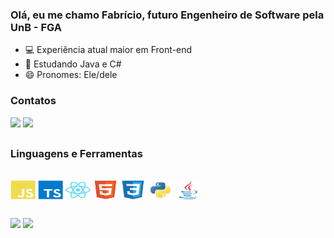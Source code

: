 ### Olá, eu me chamo Fabrício, futuro Engenheiro de Software pela UnB - FGA

- 💻 Experiência atual maior em Front-end
- 🔭 Estudando Java e C#
- 😄 Pronomes: Ele/dele

### Contatos

<div>
	<a href = "mailto:fabriciodequeiroz2016@gmail.com"><img src="https://img.shields.io/badge/Gmail-D14836?style=for-the-badge&logo=gmail&logoColor=white" target="_blank"></a>
	<a href="https://www.linkedin.com/in/fabriciodequeiroz" target="_blank"><img src="https://img.shields.io/badge/-LinkedIn-%230077B5?style=for-the-badge&logo=linkedin&logoColor=white" target="_blank"></a>
</div>

##

### Linguagens e Ferramentas

<div style="display: inline_block"><br>
  <img align="center" alt="Fabricio-Js" height="30" width="40" src="https://raw.githubusercontent.com/devicons/devicon/master/icons/javascript/javascript-plain.svg">
  <img align="center" alt="Fabricio-Ts" height="30" width="40" src="https://raw.githubusercontent.com/devicons/devicon/master/icons/typescript/typescript-plain.svg">
  <img align="center" alt="Fabricio-React" height="30" width="40" src="https://raw.githubusercontent.com/devicons/devicon/master/icons/react/react-original.svg">
  <img align="center" alt="Fabricio-HTML" height="30" width="40" src="https://raw.githubusercontent.com/devicons/devicon/master/icons/html5/html5-original.svg">
  <img align="center" alt="Fabricio-CSS" height="30" width="40" src="https://raw.githubusercontent.com/devicons/devicon/master/icons/css3/css3-original.svg">
  <img align="center" alt="Fabricio-Python" height="30" width="40" src="https://raw.githubusercontent.com/devicons/devicon/master/icons/python/python-original.svg">
  <img align="center" alt="Fabricio-Java" height="30" width="40" src="https://raw.githubusercontent.com/devicons/devicon/master/icons/java/java-original.svg">
</div>

## 

<div align="start">
	<img src="https://github-readme-stats.vercel.app/api?username=fabriciodequeiroz&show_icons=true&hide_border=true&theme=prussian" />
	<img align="top" src="https://github-readme-stats.vercel.app/api/top-langs/?username=fabriciodequeiroz&langs_count=3&layout=compact&show_icons=true&hide_border=true&theme=prussian" />
</div>
